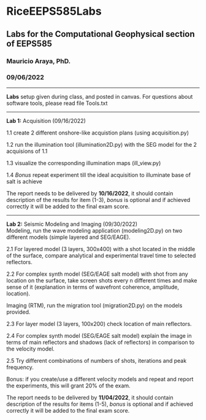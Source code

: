 # RiceEEPS585Labs
## Labs for the Computational Geophysical section of EEPS585
### Mauricio Araya, PhD.
### 09/06/2022

---

**Labs** setup given during class, and posted in canvas. For questions about software tools, please read file Tools.txt

---
**Lab 1:** Acquisition (09/16/2022)

1.1 create 2 different onshore-like acquistion plans (using acquisition.py)

1.2 run the illumination tool (illumination2D.py) with the SEG model for the 2 acquisions of 1.1

1.3 visualize the corresponding illumination maps (ill_view.py)

1.4 *Bonus* repeat experiment till the ideal acquisition to illuminate base of salt is achieve

The report needs to be delivered by **10/16/2022**, it should contain description of the results for item (1-3), *bonus* is optional and if achieved correctly it will be added to the final exam score.

---
**Lab 2:** Seismic Modeling and Imaging (09/30/2022)\
Modeling, run the wave modeling application (modeling2D.py) on two different models (simple layered and SEG/EAGE).

2.1 For layered model (3 layers, 300x400) with a shot located in the middle of the surface,
    compare analytical and experimental travel time to selected reflectors.
    
2.2 For complex synth model (SEG/EAGE salt model) with shot from any location on the surface,
    take screen shots every n different times and make sense of it (explanation in terms of wavefront coherence, amplitude, location).

Imaging (RTM), run the migration tool (migration2D.py) on the models provided.

2.3 For layer model (3 layers, 100x200) check location of main reflectors.

2.4 For complex synth model (SEG/EAGE salt model) explain the image in terms of main reflectors and shadows (lack of reflectors) 
 in comparison to the velocity model.
 
2.5 Try different combinations of numbers of shots, iterations and peak frequency.

Bonus: if you create/use a different velocity models and repeat and report the experiments, this will grant 20% of the exam.

The report needs to be delivered by **11/04/2022**, it should contain description of the results for items (1-5), *bonus* is optional and if achieved correctly it will be added to the final exam score.
